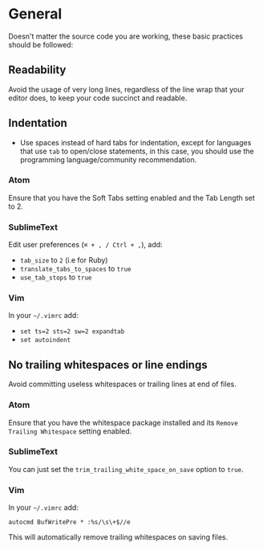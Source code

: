 General
=======

Doesn't matter the source code you are working, these basic practices should be followed:

## Readability

Avoid the usage of very long lines, regardless of the line wrap that your editor does,
to keep your code succinct and readable.

## Indentation

* Use spaces instead of hard tabs for indentation, except for languages that use `tab`
to open/close statements, in this case, you should use the programming language/community
recommendation.

### Atom

Ensure that you have the Soft Tabs setting enabled and the Tab Length set to 2.

### SublimeText

Edit user preferences (`⌘ + , / Ctrl + ,`), add:

  * `tab_size` to `2` (i.e for Ruby)
  * `translate_tabs_to_spaces` to `true`
  * `use_tab_stops` to `true`

### Vim

In your `~/.vimrc` add:

  * `set ts=2 sts=2 sw=2 expandtab`
  * `set autoindent`

## No trailing whitespaces or line endings

Avoid committing useless whitespaces or trailing lines at end of files.

### Atom

Ensure that you have the whitespace package installed and its `Remove
Trailing Whitespace` setting enabled.

### SublimeText

You can just set the `trim_trailing_white_space_on_save` option to `true`.

### Vim

In your `~/.vimrc` add:

```
autocmd BufWritePre * :%s/\s\+$//e
```

This will automatically remove trailing whitespaces on saving files.
